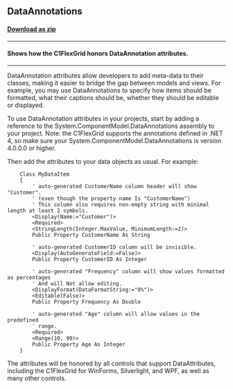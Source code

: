 ## DataAnnotations
#### [Download as zip](https://grapecity.github.io/DownGit/#/home?url=https://github.com/GrapeCity/ComponentOne-WinForms-Samples/tree/master/NetFramework\FlexGrid\VB\DataAnnotations)
____
#### Shows how the C1FlexGrid honors DataAnnotation attributes.
____
DataAnnotation attributes allow developers to add meta-data to their classes, making it easier to bridge the gap between models and views. For example, you may use DataAnnotations to specify how items should be formatted, what their captions should be, whether they should be editable or displayed. 

To use DataAnnotation attributes in your projects, start by adding a reference to the System.ComponentModel.DataAnnotations assembly to your project. Note: the C1FlexGrid supports the annotations defined in .NET 4, so make sure your System.ComponentModel.DataAnnotations is version 4.0.0.0 or higher. 

Then add the attributes to your data objects as usual. For example: 

```
    Class MyDataItem
    {
        ' auto-generated CustomerName column header will show "Customer".
        ' (even though the property name Is "CustomerName")
        ' This column also requires non-empty string with minimal length at least 2 symbols.
        <Display(Name:="Customer")>
        <Required>
        <StringLength(Integer.MaxValue, MinimumLength:=2)>
        Public Property CustomerName As String

        ' auto-generated CustomerID column will be invisible.
        <Display(AutoGenerateField:=False)>
        Public Property CustomerID As Integer

        ' auto-generated "Frequency" column will show values formatted as percentages
        ' And will Not allow editing.
        <DisplayFormat(DataFormatString:="0%")>
        <Editable(False)>
        Public Property Frequency As Double

        ' auto-generated "Age" column will allow values in the predefined
        ' range.
        <Required>
        <Range(10, 90)>
        Public Property Age As Integer
	}
```

The attributes will be honored by all controls that support DataAttributes, including the C1FlexGrid for WinForms, Silverlight, and WPF, as well as many other controls. 